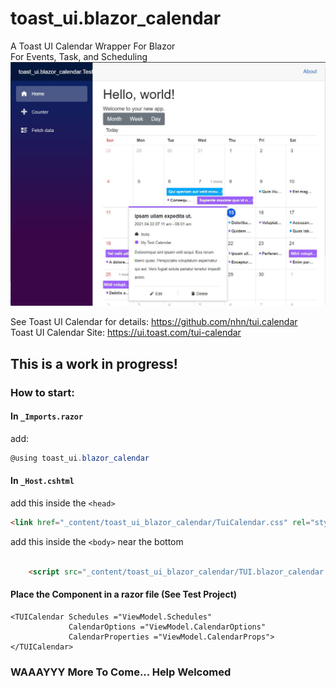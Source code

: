 # toast_ui.blazor_calendar
A Toast UI Calendar Wrapper For Blazor  
For Events, Task, and Scheduling
![Sample](Sample.JPG)

See Toast UI Calendar for details:
https://github.com/nhn/tui.calendar  
Toast UI Calendar Site:
https://ui.toast.com/tui-calendar


## This is a work in progress!

### How to start:

#### In `_Imports.razor` 
add: 
```c#
@using toast_ui.blazor_calendar
```

#### In `_Host.cshtml` 
add this inside the `<head>` 
```html
<link href="_content/toast_ui_blazor_calendar/TuiCalendar.css" rel="stylesheet">
```

add this inside the `<body>` near the bottom 
```html

    <script src="_content/toast_ui_blazor_calendar/TUI.blazor_calendar.min.js"></script> 
```

#### Place the Component in a razor file (See Test Project)
```razor
<TUICalendar Schedules ="ViewModel.Schedules" 
             CalendarOptions ="ViewModel.CalendarOptions" 
             CalendarProperties ="ViewModel.CalendarProps"></TUICalendar>
```


### WAAAYYY More To Come... Help Welcomed
